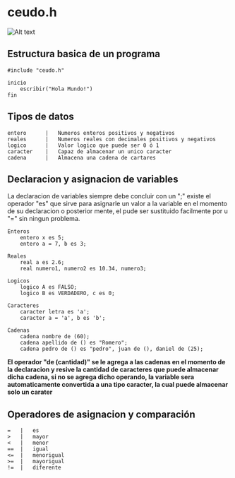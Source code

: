 # ceudo.h
![Alt text](https://github.com/CreyTuning/ceudo/recursos/imagenes/img1.jpg?raw=true "Codigo facil y legible")


## Estructura basica de un programa

	#include "ceudo.h"

	inicio
		escribir("Hola Mundo!")
	fin

## Tipos de datos

	entero		|	Numeros enteros positivos y negativos
	reales		|	Numeros reales con decimales positivos y negativos
	logico		|	Valor logico que puede ser 0 ó 1
	caracter	|	Capaz de almacenar un unico caracter
	cadena		|	Almacena una cadena de cartares

## Declaracion y asignacion de variables

La declaracion de variables siempre debe concluir con un ";" existe el operador "es" 
que sirve para asignarle un valor a la variable en el momento de su declaracion o 
posterior mente, el pude ser sustituido facilmente por u "=" sin ningun problema. 
	
	Enteros
		entero x es 5;
		entero a = 7, b es 3;

	Reales
		real a es 2.6;
		real numero1, numero2 es 10.34, numero3;

	Logicos
		logico A es FALSO;
		logico B es VERDADERO, c es 0;

	Caracteres
		caracter letra es 'a';
		caracter a = 'a', b es 'b';

	Cadenas
		cadena nombre de (60);
		cadena apellido de () es "Romero";
		cadena pedro de () es "pedro", juan de (), daniel de (25);

**El operador "de (cantidad)" se le agrega a las cadenas en el momento de la 
declaracion y resive la cantidad de caracteres que puede almacenar dicha cadena,
si no se agrega dicho operando, la variable sera automaticamente convertida a una
tipo caracter, la cual puede almacenar solo un carater**

## Operadores de asignacion y comparación

	=	|	es
	> 	|	mayor
	<	|	menor
	==	|	igual
	<=	|	menorigual
	>=	|	mayorigual
	!=	|	diferente
